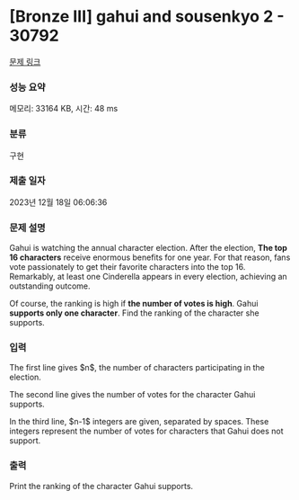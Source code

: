 # [Bronze III] gahui and sousenkyo 2 - 30792 

[문제 링크](https://www.acmicpc.net/problem/30792) 

### 성능 요약

메모리: 33164 KB, 시간: 48 ms

### 분류

구현

### 제출 일자

2023년 12월 18일 06:06:36

### 문제 설명

<p>Gahui is watching the annual character election. After the election, <strong>The top 16 characters</strong> receive enormous benefits for one year. For that reason, fans vote passionately to get their favorite characters into the top 16. Remarkably, at least one Cinderella appears in every election, achieving an outstanding outcome.</p>

<p>Of course, the ranking is high if <strong>the number of votes is high</strong>. Gahui <strong>supports only one character</strong>. Find the ranking of the character she supports.</p>

### 입력 

 <p>The first line gives $n$, the number of characters participating in the election.</p>

<p>The second line gives the number of votes for the character Gahui supports.</p>

<p>In the third line, $n-1$ integers are given, separated by spaces. These integers represent the number of votes for characters that Gahui does not support.</p>

### 출력 

 <p>Print the ranking of the character Gahui supports. </p>


